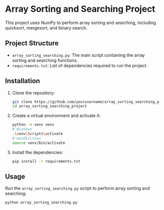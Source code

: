 # Array Sorting and Searching Project

This project uses NumPy to perform array sorting and searching, including quicksort, mergesort, and binary search.

## Project Structure

- `array_sorting_searching.py`: The main script containing the array sorting and searching functions.
- `requirements.txt`: List of dependencies required to run the project.

## Installation

1. Clone the repository:
    ```sh
    git clone https://github.com/yourusername/array_sorting_searching_project.git
    cd array_sorting_searching_project
    ```

2. Create a virtual environment and activate it:
    ```sh
    python -m venv venv
    # Windows
    .\venv\Scripts\activate
    # macOS/Linux
    source venv/bin/activate
    ```

3. Install the dependencies:
    ```sh
    pip install -r requirements.txt
    ```

## Usage

Run the `array_sorting_searching.py` script to perform array sorting and searching:
```sh
python array_sorting_searching.py
